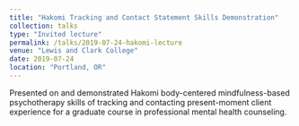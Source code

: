 ```yaml
---
title: "Hakomi Tracking and Contact Statement Skills Demonstration"
collection: talks
type: "Invited lecture"
permalink: /talks/2019-07-24-hakomi-lecture
venue: "Lewis and Clark College"
date: 2019-07-24
location: "Portland, OR"
---
```


Presented on and demonstrated Hakomi body-centered mindfulness-based psychotherapy skills of tracking and contacting present-moment client experience for a graduate course in professional mental health counseling.